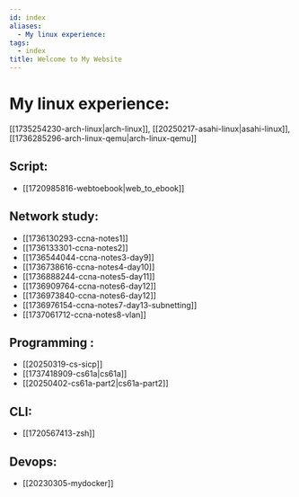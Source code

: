 ```yaml
---
id: index
aliases:
  - My linux experience:
tags:
  - index
title: Welcome to My Website
---
```


# My linux experience:

[[1735254230-arch-linux|arch-linux]], [[20250217-asahi-linux|asahi-linux]], [[1736285296-arch-linux-qemu|arch-linux-qemu]]

## Script:

- [[1720985816-webtoebook|web_to_ebook]]

## Network study:

- [[1736130293-ccna-notes1]]
- [[1736133301-ccna-notes2]]
- [[1736544044-ccna-notes3-day9]]
- [[1736738616-ccna-notes4-day10]]
- [[1736888244-ccna-notes5-day11]]
- [[1736909764-ccna-notes6-day12]]
- [[1736973840-ccna-notes6-day12]]
- [[1736976154-ccna-notes7-day13-subnetting]]
- [[1737061712-ccna-notes8-vlan]]

## Programming :

- [[20250319-cs-sicp]]
- [[1737418909-cs61a|cs61a]]
- [[20250402-cs61a-part2|cs61a-part2]]

## CLI:

- [[1720567413-zsh]]

## Devops:

- [[20230305-mydocker]]

